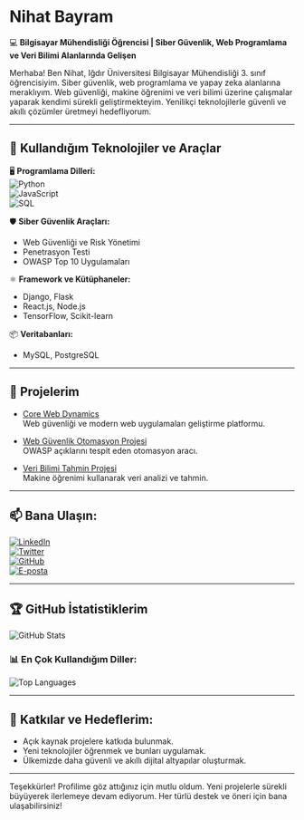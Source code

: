 # Nihat Bayram  
💻 **Bilgisayar Mühendisliği Öğrencisi | Siber Güvenlik, Web Programlama ve Veri Bilimi Alanlarında Gelişen**  

Merhaba! Ben Nihat, Iğdır Üniversitesi Bilgisayar Mühendisliği 3. sınıf öğrencisiyim. Siber güvenlik, web programlama ve yapay zeka alanlarına meraklıyım. Web güvenliği, makine öğrenimi ve veri bilimi üzerine çalışmalar yaparak kendimi sürekli geliştirmekteyim. Yenilikçi teknolojilerle güvenli ve akıllı çözümler üretmeyi hedefliyorum.

---

## 🔧 **Kullandığım Teknolojiler ve Araçlar**  
🖥️ **Programlama Dilleri:**  
![Python](https://img.shields.io/badge/Python-3776AB?style=for-the-badge&logo=python&logoColor=white)  
![JavaScript](https://img.shields.io/badge/JavaScript-F7DF1E?style=for-the-badge&logo=javascript&logoColor=black)  
![SQL](https://img.shields.io/badge/SQL-4479A1?style=for-the-badge&logo=postgresql&logoColor=white)

🛡️ **Siber Güvenlik Araçları:**  
- Web Güvenliği ve Risk Yönetimi  
- Penetrasyon Testi  
- OWASP Top 10 Uygulamaları  

⚛️ **Framework ve Kütüphaneler:**  
- Django, Flask  
- React.js, Node.js  
- TensorFlow, Scikit-learn  

📦 **Veritabanları:**  
- MySQL, PostgreSQL  

---

## 🌟 **Projelerim**  
- [Core Web Dynamics](https://github.com/CoreWebDynamics)  
  Web güvenliği ve modern web uygulamaları geliştirme platformu.  

- [Web Güvenlik Otomasyon Projesi](https://github.com/nihatbayram/webguvenlik)  
  OWASP açıklarını tespit eden otomasyon aracı.  

- [Veri Bilimi Tahmin Projesi](https://github.com/nihatbayram/datascience-tahmin)  
  Makine öğrenimi kullanarak veri analizi ve tahmin.  

---

## 📫 **Bana Ulaşın:**  
[![LinkedIn](https://img.shields.io/badge/LinkedIn-blue?style=for-the-badge&logo=linkedin)](https://linkedin.com/in/nihatbayram)  
[![Twitter](https://img.shields.io/badge/Twitter-blue?style=for-the-badge&logo=twitter)](https://twitter.com/nihatbayram)  
[![GitHub](https://img.shields.io/badge/GitHub-100000?style=for-the-badge&logo=github&logoColor=white)](https://github.com/nihatbayram)  
[![E-posta](https://img.shields.io/badge/E--posta-red?style=for-the-badge&logo=gmail&logoColor=white)](mailto:nihatbayram@example.com)

---

## 🏆 **GitHub İstatistiklerim**  
![GitHub Stats](https://github-readme-stats.vercel.app/api?username=nihatbayram&show_icons=true&theme=radical)  

### 📊 **En Çok Kullandığım Diller:**  
![Top Languages](https://github-readme-stats.vercel.app/api/top-langs/?username=nihatbayram&layout=compact&theme=radical)

---

## 🤝 **Katkılar ve Hedeflerim:**  
- Açık kaynak projelere katkıda bulunmak.  
- Yeni teknolojiler öğrenmek ve bunları uygulamak.  
- Ülkemizde daha güvenli ve akıllı dijital altyapılar oluşturmak.  

---

Teşekkürler! Profilime göz attığınız için mutlu oldum. Yeni projelerle sürekli büyüyerek ilerlemeye devam ediyorum. Her türlü destek ve öneri için bana ulaşabilirsiniz!
